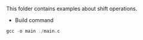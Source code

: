 This folder contains examples about shift operations.

- Build command

``` C
gcc -o main ./main.c
```

